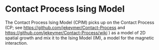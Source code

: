 # Contact Process Ising Model
The Contact Process Ising Model (CPIM) picks up on the Contact Process (CP; see https://github.com/jekeymer/Contact-Process and https://github.com/jekeymer/Contact-Process/wiki ) as a model of 2D spatial growth and mix it to the Ising Model (IM), a model for the magnetic interaction.
